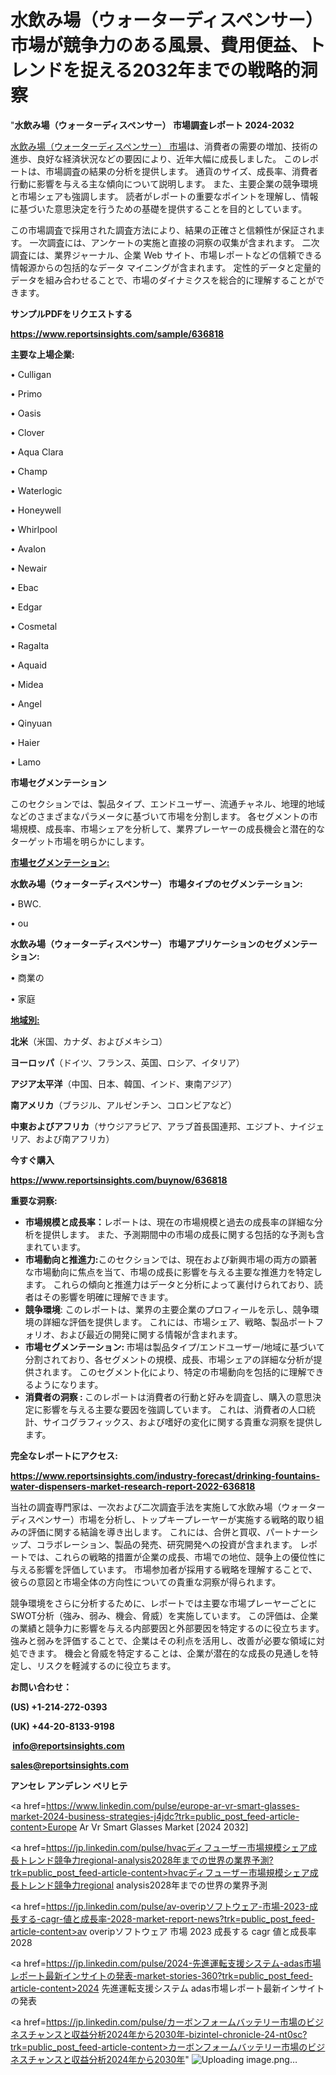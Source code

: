 # 水飲み場（ウォーターディスペンサー）市場が競争力のある風景、費用便益、トレンドを捉える2032年までの戦略的洞察

"<strong>水飲み場（ウォーターディスペンサー） 市場調査レポート 2024-2032</strong>

<a href=https://www.reportsinsights.com/sample/636818>水飲み場（ウォーターディスペンサー） 市場</a>は、消費者の需要の増加、技術の進歩、良好な経済状況などの要因により、近年大幅に成長しました。 このレポートは、市場調査の結果の分析を提供します。 通貨のサイズ、成長率、消費者行動に影響を与える主な傾向について説明します。 また、主要企業の競争環境と市場シェアも強調します。 読者がレポートの重要なポイントを理解し、情報に基づいた意思決定を行うための基礎を提供することを目的としています。

この市場調査で採用された調査方法により、結果の正確さと信頼性が保証されます。 一次調査には、アンケートの実施と直接の洞察の収集が含まれます。 二次調査には、業界ジャーナル、企業 Web サイト、市場レポートなどの信頼できる情報源からの包括的なデータ マイニングが含まれます。 定性的データと定量的データを組み合わせることで、市場のダイナミクスを総合的に理解することができます。

<strong><b>サンプルPDFをリクエストする</b></strong>

<a href=https://www.reportsinsights.com/sample/636818><strong><u>https://www.reportsinsights.com/sample/636818</u></strong></a>

<strong>主要な上場企業:</strong>

• Culligan

• Primo

• Oasis

• Clover

• Aqua Clara

• Champ

• Waterlogic

• Honeywell

• Whirlpool

• Avalon

• Newair

• Ebac

• Edgar

• Cosmetal

• Ragalta

• Aquaid

• Midea

• Angel

• Qinyuan

• Haier

• Lamo

<strong>市場セグメンテーション</strong>

このセクションでは、製品タイプ、エンドユーザー、流通チャネル、地理的地域などのさまざまなパラメータに基づいて市場を分割します。 各セグメントの市場規模、成長率、市場シェアを分析して、業界プレーヤーの成長機会と潜在的なターゲット市場を明らかにします。

<strong><u>市場セグメンテーション</u></strong><strong><u>:</u></strong>

<strong>水飲み場（ウォーターディスペンサー） 市場タイプのセグメンテーション:</strong>

• BWC.

• ou

<strong>水飲み場（ウォーターディスペンサー） 市場アプリケーションのセグメンテーション:</strong>

• 商業の

• 家庭

<strong><u>地域別</u></strong><strong><u>:</u></strong>

<strong>北米</strong>（米国、カナダ、およびメキシコ）

<strong>ヨーロッパ</strong>（ドイツ、フランス、英国、ロシア、イタリア）

<strong>アジア太平洋</strong>（中国、日本、韓国、インド、東南アジア）

<strong>南アメリカ</strong>（ブラジル、アルゼンチン、コロンビアなど）

<strong>中東およびアフリカ</strong>（サウジアラビア、アラブ首長国連邦、エジプト、ナイジェリア、および南アフリカ）

<strong>今すぐ購入</strong>

<a href=https://www.reportsinsights.com/buynow/636818><strong><u>https://www.reportsinsights.com/buynow/636818</u></strong></a>

<strong>重要な洞察:</strong>
<ul>
  <li><strong>市場規模と成長率：</strong>レポートは、現在の市場規模と過去の成長率の詳細な分析を提供します。 また、予測期間中の市場の成長に関する包括的な予測も含まれています。</li>
  <li><strong>市場動向と推進力:</strong>このセクションでは、現在および新興市場の両方の顕著な市場動向に焦点を当て、市場の成長に影響を与える主要な推進力を特定します。 これらの傾向と推進力はデータと分析によって裏付けられており、読者はその影響を明確に理解できます。</li>
  <li><strong>競争環境</strong>: このレポートは、業界の主要企業のプロフィールを示し、競争環境の詳細な評価を提供します。 これには、市場シェア、戦略、製品ポートフォリオ、および最近の開発に関する情報が含まれます。</li>
  <li><strong>市場セグメンテーション: </strong>市場は製品タイプ/エンドユーザー/地域に基づいて分割されており、各セグメントの規模、成長、市場シェアの詳細な分析が提供されます。 このセグメント化により、特定の市場動向を包括的に理解できるようになります。</li>
  <li><strong>消費者の洞察 : </strong>このレポートは消費者の行動と好みを調査し、購入の意思決定に影響を与える主要な要因を強調しています。 これは、消費者の人口統計、サイコグラフィックス、および嗜好の変化に関する貴重な洞察を提供します。</li>
</ul>
<strong>完全なレポートにアクセス:</strong>

<a href=https://www.reportsinsights.com/industry-forecast/drinking-fountains-water-dispensers-market-research-report-2022-636818><strong><u><b>https://www.reportsinsights.com/industry-forecast/drinking-fountains-water-dispensers-market-research-report-2022-636818</b></u></strong></a>

当社の調査専門家は、一次および二次調査手法を実施して水飲み場（ウォーターディスペンサー）市場を分析し、トップキープレーヤーが実施する戦略的取り組みの評価に関する結論を導き出します。 これには、合併と買収、パートナーシップ、コラボレーション、製品の発売、研究開発への投資が含まれます。 レポートでは、これらの戦略的措置が企業の成長、市場での地位、競争上の優位性に与える影響を評価しています。 市場参加者が採用する戦略を理解することで、彼らの意図と市場全体の方向性についての貴重な洞察が得られます。

競争環境をさらに分析するために、レポートでは主要な市場プレーヤーごとにSWOT分析（強み、弱み、機会、脅威）を実施しています。 この評価は、企業の業績と競争力に影響を与える内部要因と外部要因を特定するのに役立ちます。 強みと弱みを評価することで、企業はその利点を活用し、改善が必要な領域に対処できます。 機会と脅威を特定することは、企業が潜在的な成長の見通しを特定し、リスクを軽減するのに役立ちます。

<strong>お問い合わせ：</strong>

<strong>(US) +1-214-272-0393</strong>

<strong>(UK) +44-20-8133-9198</strong>

<strong> </strong><a href=info@reportsinsights.com><strong><u>info@reportsinsights.com</u></strong></a>

<a href=sales@reportsinsights.com><strong><u>sales@reportsinsights.com</u></strong></a>

<strong>アンセレ アンデレン ベリヒテ</strong>

<a href=https://www.linkedin.com/pulse/europe-ar-vr-smart-glasses-market-2024-business-strategies-j4jdc?trk=public_post_feed-article-content>Europe Ar Vr Smart Glasses Market [2024 2032]</a>

<a href=https://jp.linkedin.com/pulse/hvacディフューザー市場規模シェア成長トレンド競争力regional-analysis2028年までの世界の業界予測?trk=public_post_feed-article-content>hvacディフューザー市場規模シェア成長トレンド競争力regional analysis2028年までの世界の業界予測</a>

<a href=https://jp.linkedin.com/pulse/av-overipソフトウェア-市場-2023-成長する-cagr-値と成長率-2028-market-report-news?trk=public_post_feed-article-content>av overipソフトウェア 市場 2023 成長する cagr 値と成長率 2028</a>

<a href=https://jp.linkedin.com/pulse/2024-先進運転支援システム-adas市場レポート最新インサイトの発表-market-stories-360?trk=public_post_feed-article-content>2024 先進運転支援システム adas市場レポート最新インサイトの発表</a>

<a href=https://jp.linkedin.com/pulse/カーボンフォームバッテリー市場のビジネスチャンスと収益分析2024年から2030年-bizintel-chronicle-24-nt0sc?trk=public_post_feed-article-content>カーボンフォームバッテリー市場のビジネスチャンスと収益分析2024年から2030年</a>"
![Uploading image.png…]()
